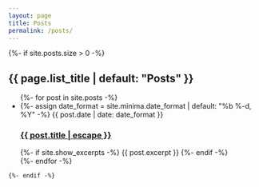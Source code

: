 ```yaml
---
layout: page
title: Posts
permalink: /posts/
---
```

  {%- if site.posts.size > 0 -%}
	    <h2 class="post-list-heading">{{ page.list_title | default: "Posts" }}</h2>
	    <ul class="post-list">
	      {%- for post in site.posts -%}
	      <li>
	        {%- assign date_format = site.minima.date_format | default: "%b %-d, %Y" -%}
	        <span class="post-meta">{{ post.date | date: date_format }}</span>
	        <h3>
	          <a class="post-link" href="{{ post.url | relative_url }}">
	            {{ post.title | escape }}
	          </a>
	        </h3>
	        {%- if site.show_excerpts -%}
	          {{ post.excerpt }}
	        {%- endif -%}
	      </li>
	      {%- endfor -%}
	    </ul>

	{%- endif -%}
